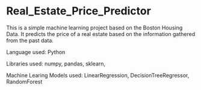 # Real_Estate_Price_Predictor
This is a simple machine learning project based on the Boston Housing Data. It predicts the price of a real estate based on the information gathered from the past data. 

Language used: Python 

Libraries used: numpy, pandas, sklearn, 

Machine Learing Models used: LinearRegression, DecisionTreeRegressor, RandomForest
